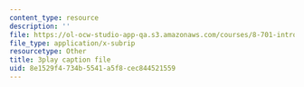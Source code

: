 ```yaml
---
content_type: resource
description: ''
file: https://ol-ocw-studio-app-qa.s3.amazonaws.com/courses/8-701-introduction-to-nuclear-and-particle-physics-fall-2020/8e1529f4734b5541a5f8cec844521559_JWnQZrnRUGM.vtt
file_type: application/x-subrip
resourcetype: Other
title: 3play caption file
uid: 8e1529f4-734b-5541-a5f8-cec844521559
---
```

